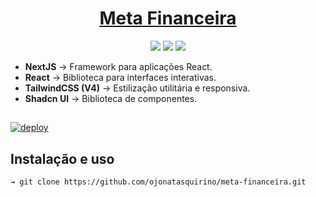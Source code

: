 # <div align="center"><a href='https://meta-financeira-blond.vercel.app'>Meta Financeira</a></div>

<p align="center">
  <image
  src="https://img.shields.io/github/languages/count/ojonatasquirino/meta-financeira"
  />
  <image
  src="https://img.shields.io/github/languages/top/ojonatasquirino/meta-financeira"
  />
  <image
  src="https://img.shields.io/github/last-commit/ojonatasquirino/meta-financeira"
  />

</p>

- **NextJS** → Framework para aplicações React.
- **React** → Biblioteca para interfaces interativas.
- **TailwindCSS (V4)** → Estilização utilitária e responsiva.
- **Shadcn UI** → Biblioteca de componentes.

##

[![deploy](https://vercel.com/button)](https://meta-financeira-blond.vercel.app)

## Instalação e uso

```bash
→ git clone https://github.com/ojonatasquirino/meta-financeira.git

```
